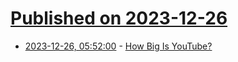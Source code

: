 # [Published on 2023-12-26](index.md)

* [2023-12-26, 05:52:00](https://soylentnews.org/article.pl?sid=23/12/25/1717242&from=rss) - [How Big Is YouTube?](https://soylentnews.org/article.pl?sid=23/12/25/1717242&from=rss)
